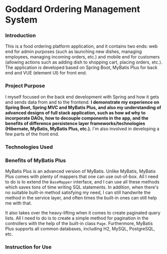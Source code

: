 # Goddard Ordering Management System

### Introduction

This is a food ordering platform application, and it contains two ends: web end for admin purposes (such as launching new dishes, managing employees, 
managing incoming orders, etc.) and mobile end for customers (allowing actions such as adding dish to shopping cart, placing orders, etc.). 
The application is developed based on Spring Boot, MyBatis Plus for back end and VUE (element UI) for front end.

### Project Purpose

I myself focused on the back end development with Spring and how it gets and sends data from and to the frontend.
**I demonstrate my experience on Spring Boot, Spring MVC and MyBatis Plus, and also my understanding of advanced designs of full stack application,
such as how ad why to incorporate DAOs, how to decouple components in the app, and the benefits of difference persistence layer frameworks/technologies (Hibernate, MyBatis, MyBatis Plus, etc.).**
I'm also involved in developing a few parts of the front end.


### Technologies Used


### Benefits of MyBatis Plus

MyBatis Plus is an advanced version of MyBatis. Unlike MyBatis, MyBatis Plus comes with plenty of mappers that one can use out-of-box. All I need to do is to extend the `BaseMapper` interface,
and I can use all these methods which saves tons of time writing SQL statements. In addition, when there's no suitable built-in method satisfying my need, I can still handwrite the method in the service layer, and often times the built-in ones can still help me with that.

It also takes over the heavy-lifting when it comes to create paginated query lists. All I need to do is to create a simple method for pagination
in the controllers with the help of the built-in class `Page`. Furthermore, MyBatis Plus supports all common databases, including H2, MySQL, PostgreSQL, etc.


### Instruction for Use
